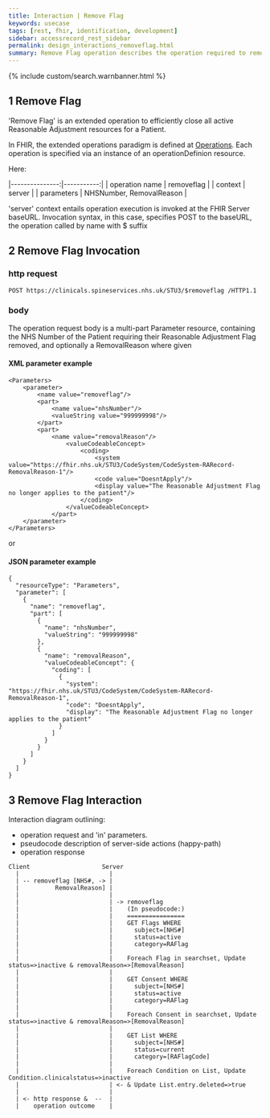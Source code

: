 ```yaml
---
title: Interaction | Remove Flag
keywords: usecase
tags: [rest, fhir, identification, development]
sidebar: accessrecord_rest_sidebar
permalink: design_interactions_removeflag.html
summary: Remove Flag operation describes the operation required to remove (soft delete) a Reasonable Adjustment Flag entirely, including all Adjustments, Impairments and Consents on the Spine via the FHIR&reg; Reasonable Adjustments API
---
```

{% include custom/search.warnbanner.html %}

## 1 Remove Flag ##

'Remove Flag' is an extended operation to efficiently close all active Reasonable Adjustment resources for a Patient.

In FHIR, the extended operations paradigm is defined at [Operations](http://hl7.org/fhir/operations.html). Each operation is specified via an instance of an operationDefinion resource.

Here:

|---------------:|-----------:|
| operation name | removeflag |
| context        | server     |
| parameters     | NHSNumber, RemovalReason |

'server' context entails operation execution is invoked at the FHIR Server baseURL. Invocation syntax, in this case, specifies POST to the baseURL, the operation called by name with $ suffix

## 2 Remove Flag Invocation ##

### http request ###
```
POST https://clinicals.spineservices.nhs.uk/STU3/$removeflag /HTTP1.1
```
### body ###
The operation request body is a multi-part Parameter resource, containing the NHS Number of the Patient requiring their Reasonable Adjustment Flag removed, and optionally a RemovalReason where given

#### XML parameter example ####
```
<Parameters>
    <parameter>
        <name value="removeflag"/>
        <part>
            <name value="nhsNumber"/>
            <valueString value="999999998"/>
        </part>
        <part>
            <name value="removalReason"/>
                <valueCodeableConcept>
                    <coding>
                        <system value="https://fhir.nhs.uk/STU3/CodeSystem/CodeSystem-RARecord-RemovalReason-1"/>
                        <code value="DoesntApply"/>
                        <display value="The Reasonable Adjustment Flag no longer applies to the patient"/>
                    </coding>
                </valueCodeableConcept>
            </part>
    </parameter>
</Parameters>
```
or 

#### JSON parameter example ####

```
{
  "resourceType": "Parameters",
  "parameter": [
    {
      "name": "removeflag",
      "part": [
        {
          "name": "nhsNumber",
          "valueString": "999999998"
        },
        {
          "name": "removalReason",
          "valueCodeableConcept": {
            "coding": [
              {
                "system": "https://fhir.nhs.uk/STU3/CodeSystem/CodeSystem-RARecord-RemovalReason-1",
                "code": "DoesntApply",
                "display": "The Reasonable Adjustment Flag no longer applies to the patient"
              }
            ]
          }
        }
      ]
    }
  ]
}
```

## 3 Remove Flag Interaction ##

Interaction diagram outlining:
* operation request and 'in' parameters.
* pseudocode description of server-side actions (happy-path) 
* operation response

```
Client                    Server
  |                         |
  | -- removeflag [NHS#, -> |
  |          RemovalReason] |
  |                         |
  |                         | -> removeflag 
  |                         |    (In pseudocode:)
  |                         |    ================
  |                         |    GET Flags WHERE
  |                         |      subject=[NHS#]
  |                         |      status=active
  |                         |      category=RAFlag
  |                         |  
  |                         |    Foreach Flag in searchset, Update status=>inactive & removalReason=>[RemovalReason] 
  |                         |    
  |                         |    GET Consent WHERE
  |                         |      subject=[NHS#]
  |                         |      status=active
  |                         |      category=RAFlag
  |                         | 
  |                         |    Foreach Consent in searchset, Update status=>inactive & removalReason=>[RemovalReason] 
  |                         | 
  |                         |    GET List WHERE
  |                         |      subject=[NHS#]
  |                         |      status=current
  |                         |      category=[RAFlagCode]
  |                         | 
  |                         |    Foreach Condition on List, Update Condition.clinicalstatus=>inactive 
  |                         | <- & Update List.entry.deleted=>true 
  |                         | 
  | <- http response &  --  |
  |    operation outcome    |   
```


